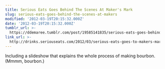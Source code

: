 ```yaml
---
title: Serious Eats Goes Behind The Scenes At Maker's Mark
slug: serious-eats-goes-behind-the-scenes-at-makers
modified: '2012-03-19T20:15:32.000Z'
date: '2012-03-19T20:15:32.000Z'
tumblr_url: >-
  https://ddemaree.tumblr.com/post/19585141835/serious-eats-goes-behind-the-scenes-at-makers
link_url: >-
  http://drinks.seriouseats.com/2012/03/serious-eats-goes-to-makers-mark-distillery-loretto-ky-behind-the-scenes-bourbon.html
---
```

Including a slideshow that explains the whole process of making bourbon. (Mmmm, bourbon.)
